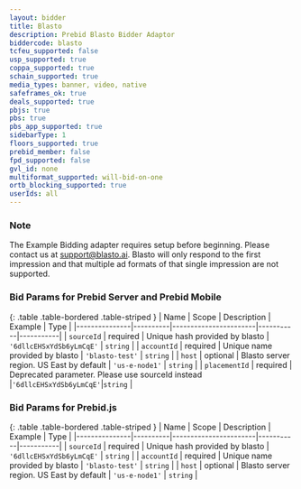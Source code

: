 ```yaml
---
layout: bidder
title: Blasto
description: Prebid Blasto Bidder Adaptor
biddercode: blasto
tcfeu_supported: false
usp_supported: true
coppa_supported: true
schain_supported: true
media_types: banner, video, native
safeframes_ok: true
deals_supported: true
pbjs: true
pbs: true
pbs_app_supported: true
sidebarType: 1
floors_supported: true
prebid_member: false
fpd_supported: false
gvl_id: none
multiformat_supported: will-bid-on-one
ortb_blocking_supported: true
userIds: all
---
```


### Note

The Example Bidding adapter requires setup before beginning. Please contact us at <support@blasto.ai>. Blasto will only respond to the first impression and that multiple ad formats of that single impression are not supported.

### Bid Params for Prebid Server and Prebid Mobile

{: .table .table-bordered .table-striped }
| Name | Scope | Description | Example | Type |
|---------------|----------|-----------------------|-----------|-----------|
| `sourceId` | required | Unique hash provided by blasto | `'6dllcEHSxYdSb6yLmCqE'` | `string` |
| `accountId` | required | Unique name provided by blasto | `'blasto-test'` | `string` |
| `host` | optional | Blasto server region. US East by default | `'us-e-node1'` | `string` |
| `placementId` | required | Deprecated parameter. Please use sourceId instead |`'6dllcEHSxYdSb6yLmCqE'`|`string` |

### Bid Params for Prebid.js

{: .table .table-bordered .table-striped }
| Name | Scope | Description | Example | Type |
|---------------|----------|-----------------------|-----------|-----------|
| `sourceId` | required | Unique hash provided by blasto | `'6dllcEHSxYdSb6yLmCqE'` | `string` |
| `accountId` | required | Unique name provided by blasto | `'blasto-test'` | `string` |
| `host` | optional | Blasto server region. US East by default | `'us-e-node1'` | `string` |

